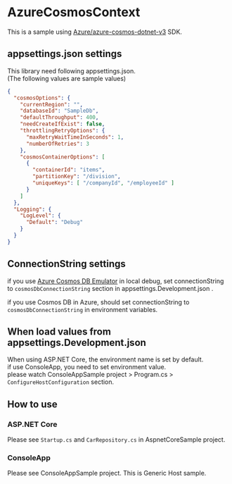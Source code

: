 # AzureCosmosContext

This is a sample using [Azure/azure-cosmos-dotnet-v3](https://github.com/Azure/azure-cosmos-dotnet-v3) SDK.


## appsettings.json settings

This library need following appsettings.json.  
(The following values are sample values)

```json
{
  "cosmosOptions": {
    "currentRegion": "",
    "databaseId": "SampleDb",
    "defaultThroughput": 400,
    "needCreateIfExist": false,
    "throttlingRetryOptions": {
      "maxRetryWaitTimeInSeconds": 1,
      "numberOfRetries": 3
    },
    "cosmosContainerOptions": [
      {
        "containerId": "items",
        "partitionKey": "/division",
        "uniqueKeys": [ "/companyId", "/employeeId" ]
      }
    ]
  },
  "Logging": {
    "LogLevel": {
      "Default": "Debug"
    }
  }
}

```


## ConnectionString settings

if you use [Azure Cosmos DB Emulator](https://docs.microsoft.com/en-us/azure/cosmos-db/local-emulator) in local debug,
set connectionString to `cosmosDbConnectionString` section in appsettings.Development.json .

if you use Cosmos DB in Azure, should set connectionString to `cosmosDbConnectionString` in environment variables.

## When load values from appsettings.Development.json

When using ASP.NET Core, the environment name is set by default.  
if use ConsoleApp, you need to set environment value.  
please watch ConsoleAppSample project > Program.cs > `ConfigureHostConfiguration` section.

## How to use

### ASP.NET Core

Please see `Startup.cs` and `CarRepository.cs` in AspnetCoreSample project.


### ConsoleApp

Please see ConsoleAppSample project. This is Generic Host sample.


